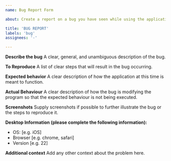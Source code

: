 ```yaml
---
name: Bug Report Form

about: Create a report on a bug you have seen while using the application.

title: 'BUG REPORT'
labels: 'bug'
assignees: '-'

---
```


**Describe the bug**
A clear, general, and unambiguous description of the bug.

**To Reproduce**
A list of clear steps that will result in the bug occurring.

**Expected behavior**
A clear description of how the application at this time is meant to function.

**Actual Behaviour**
A clear description of how the bug is modifying the program so that the expected behaviour is not being executed.

**Screenshots**
Supply screenshots if possible to further illustrate the bug or the steps to reproduce it.

**Desktop Information (please complete the following information):**
- OS: [e.g. iOS]
- Browser [e.g. chrome, safari]
- Version [e.g. 22]

**Additional context**
Add any other context about the problem here.